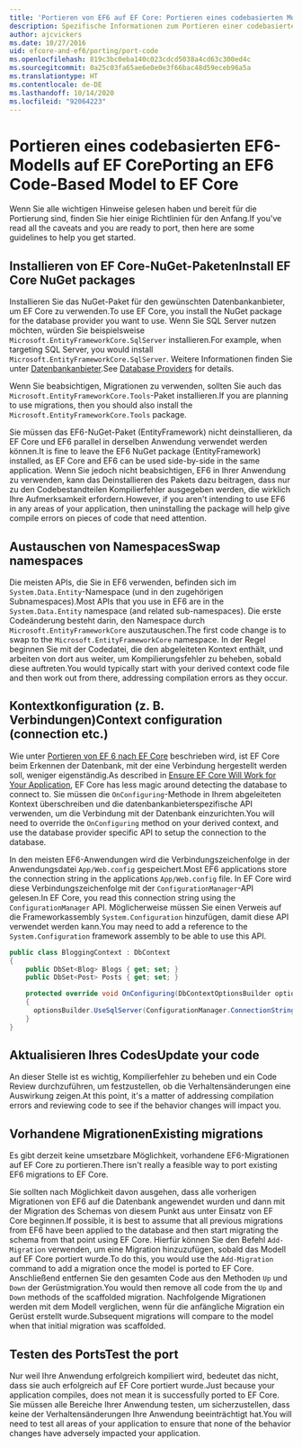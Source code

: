 ```yaml
---
title: 'Portieren von EF6 auf EF Core: Portieren eines codebasierten Modells'
description: Spezifische Informationen zum Portieren einer codebasierten Entity Framework 6-Modellanwendung zu Entity Framework Core
author: ajcvickers
ms.date: 10/27/2016
uid: efcore-and-ef6/porting/port-code
ms.openlocfilehash: 819c3bc0eba140c023cdcd5038a4cd63c300ed4c
ms.sourcegitcommit: 0a25c03fa65ae6e0e0e3f66bac48d59eceb96a5a
ms.translationtype: HT
ms.contentlocale: de-DE
ms.lasthandoff: 10/14/2020
ms.locfileid: "92064223"
---
```

# <a name="porting-an-ef6-code-based-model-to-ef-core"></a><span data-ttu-id="55ed0-103">Portieren eines codebasierten EF6-Modells auf EF Core</span><span class="sxs-lookup"><span data-stu-id="55ed0-103">Porting an EF6 Code-Based Model to EF Core</span></span>

<span data-ttu-id="55ed0-104">Wenn Sie alle wichtigen Hinweise gelesen haben und bereit für die Portierung sind, finden Sie hier einige Richtlinien für den Anfang.</span><span class="sxs-lookup"><span data-stu-id="55ed0-104">If you've read all the caveats and you are ready to port, then here are some guidelines to help you get started.</span></span>

## <a name="install-ef-core-nuget-packages"></a><span data-ttu-id="55ed0-105">Installieren von EF Core-NuGet-Paketen</span><span class="sxs-lookup"><span data-stu-id="55ed0-105">Install EF Core NuGet packages</span></span>

<span data-ttu-id="55ed0-106">Installieren Sie das NuGet-Paket für den gewünschten Datenbankanbieter, um EF Core zu verwenden.</span><span class="sxs-lookup"><span data-stu-id="55ed0-106">To use EF Core, you install the NuGet package for the database provider you want to use.</span></span> <span data-ttu-id="55ed0-107">Wenn Sie SQL Server nutzen möchten, würden Sie beispielsweise `Microsoft.EntityFrameworkCore.SqlServer` installieren.</span><span class="sxs-lookup"><span data-stu-id="55ed0-107">For example, when targeting SQL Server, you would install `Microsoft.EntityFrameworkCore.SqlServer`.</span></span> <span data-ttu-id="55ed0-108">Weitere Informationen finden Sie unter [Datenbankanbieter](xref:core/providers/index).</span><span class="sxs-lookup"><span data-stu-id="55ed0-108">See [Database Providers](xref:core/providers/index) for details.</span></span>

<span data-ttu-id="55ed0-109">Wenn Sie beabsichtigen, Migrationen zu verwenden, sollten Sie auch das `Microsoft.EntityFrameworkCore.Tools`-Paket installieren.</span><span class="sxs-lookup"><span data-stu-id="55ed0-109">If you are planning to use migrations, then you should also install the `Microsoft.EntityFrameworkCore.Tools` package.</span></span>

<span data-ttu-id="55ed0-110">Sie müssen das EF6-NuGet-Paket (EntityFramework) nicht deinstallieren, da EF Core und EF6 parallel in derselben Anwendung verwendet werden können.</span><span class="sxs-lookup"><span data-stu-id="55ed0-110">It is fine to leave the EF6 NuGet package (EntityFramework) installed, as EF Core and EF6 can be used side-by-side in the same application.</span></span> <span data-ttu-id="55ed0-111">Wenn Sie jedoch nicht beabsichtigen, EF6 in Ihrer Anwendung zu verwenden, kann das Deinstallieren des Pakets dazu beitragen, dass nur zu den Codebestandteilen Kompilierfehler ausgegeben werden, die wirklich Ihre Aufmerksamkeit erfordern.</span><span class="sxs-lookup"><span data-stu-id="55ed0-111">However, if you aren't intending to use EF6 in any areas of your application, then uninstalling the package will help give compile errors on pieces of code that need attention.</span></span>

## <a name="swap-namespaces"></a><span data-ttu-id="55ed0-112">Austauschen von Namespaces</span><span class="sxs-lookup"><span data-stu-id="55ed0-112">Swap namespaces</span></span>

<span data-ttu-id="55ed0-113">Die meisten APIs, die Sie in EF6 verwenden, befinden sich im `System.Data.Entity`-Namespace (und in den zugehörigen Subnamespaces).</span><span class="sxs-lookup"><span data-stu-id="55ed0-113">Most APIs that you use in EF6 are in the `System.Data.Entity` namespace (and related sub-namespaces).</span></span> <span data-ttu-id="55ed0-114">Die erste Codeänderung besteht darin, den Namespace durch `Microsoft.EntityFrameworkCore` auszutauschen.</span><span class="sxs-lookup"><span data-stu-id="55ed0-114">The first code change is to swap to the `Microsoft.EntityFrameworkCore` namespace.</span></span> <span data-ttu-id="55ed0-115">In der Regel beginnen Sie mit der Codedatei, die den abgeleiteten Kontext enthält, und arbeiten von dort aus weiter, um Kompilierungsfehler zu beheben, sobald diese auftreten.</span><span class="sxs-lookup"><span data-stu-id="55ed0-115">You would typically start with your derived context code file and then work out from there, addressing compilation errors as they occur.</span></span>

## <a name="context-configuration-connection-etc"></a><span data-ttu-id="55ed0-116">Kontextkonfiguration (z. B. Verbindungen)</span><span class="sxs-lookup"><span data-stu-id="55ed0-116">Context configuration (connection etc.)</span></span>

<span data-ttu-id="55ed0-117">Wie unter [Portieren von EF 6 nach EF Core](xref:efcore-and-ef6/porting/index) beschrieben wird, ist EF Core beim Erkennen der Datenbank, mit der eine Verbindung hergestellt werden soll, weniger eigenständig.</span><span class="sxs-lookup"><span data-stu-id="55ed0-117">As described in [Ensure EF Core Will Work for Your Application](xref:efcore-and-ef6/porting/index), EF Core has less magic around detecting the database to connect to.</span></span> <span data-ttu-id="55ed0-118">Sie müssen die `OnConfiguring`-Methode in Ihrem abgeleiteten Kontext überschreiben und die datenbankanbieterspezifische API verwenden, um die Verbindung mit der Datenbank einzurichten.</span><span class="sxs-lookup"><span data-stu-id="55ed0-118">You will need to override the `OnConfiguring` method on your derived context, and use the database provider specific API to setup the connection to the database.</span></span>

<span data-ttu-id="55ed0-119">In den meisten EF6-Anwendungen wird die Verbindungszeichenfolge in der Anwendungsdatei `App/Web.config` gespeichert.</span><span class="sxs-lookup"><span data-stu-id="55ed0-119">Most EF6 applications store the connection string in the applications `App/Web.config` file.</span></span> <span data-ttu-id="55ed0-120">In EF Core wird diese Verbindungszeichenfolge mit der `ConfigurationManager`-API gelesen.</span><span class="sxs-lookup"><span data-stu-id="55ed0-120">In EF Core, you read this connection string using the `ConfigurationManager` API.</span></span> <span data-ttu-id="55ed0-121">Möglicherweise müssen Sie einen Verweis auf die Frameworkassembly `System.Configuration` hinzufügen, damit diese API verwendet werden kann.</span><span class="sxs-lookup"><span data-stu-id="55ed0-121">You may need to add a reference to the `System.Configuration` framework assembly to be able to use this API.</span></span>

```csharp
public class BloggingContext : DbContext
{
    public DbSet<Blog> Blogs { get; set; }
    public DbSet<Post> Posts { get; set; }

    protected override void OnConfiguring(DbContextOptionsBuilder optionsBuilder)
    {
      optionsBuilder.UseSqlServer(ConfigurationManager.ConnectionStrings["BloggingDatabase"].ConnectionString);
    }
}
```

## <a name="update-your-code"></a><span data-ttu-id="55ed0-122">Aktualisieren Ihres Codes</span><span class="sxs-lookup"><span data-stu-id="55ed0-122">Update your code</span></span>

<span data-ttu-id="55ed0-123">An dieser Stelle ist es wichtig, Kompilierfehler zu beheben und ein Code Review durchzuführen, um festzustellen, ob die Verhaltensänderungen eine Auswirkung zeigen.</span><span class="sxs-lookup"><span data-stu-id="55ed0-123">At this point, it's a matter of addressing compilation errors and reviewing code to see if the behavior changes will impact you.</span></span>

## <a name="existing-migrations"></a><span data-ttu-id="55ed0-124">Vorhandene Migrationen</span><span class="sxs-lookup"><span data-stu-id="55ed0-124">Existing migrations</span></span>

<span data-ttu-id="55ed0-125">Es gibt derzeit keine umsetzbare Möglichkeit, vorhandene EF6-Migrationen auf EF Core zu portieren.</span><span class="sxs-lookup"><span data-stu-id="55ed0-125">There isn't really a feasible way to port existing EF6 migrations to EF Core.</span></span>

<span data-ttu-id="55ed0-126">Sie sollten nach Möglichkeit davon ausgehen, dass alle vorherigen Migrationen von EF6 auf die Datenbank angewendet wurden und dann mit der Migration des Schemas von diesem Punkt aus unter Einsatz von EF Core beginnen.</span><span class="sxs-lookup"><span data-stu-id="55ed0-126">If possible, it is best to assume that all previous migrations from EF6 have been applied to the database and then start migrating the schema from that point using EF Core.</span></span> <span data-ttu-id="55ed0-127">Hierfür können Sie den Befehl `Add-Migration` verwenden, um eine Migration hinzuzufügen, sobald das Modell auf EF Core portiert wurde.</span><span class="sxs-lookup"><span data-stu-id="55ed0-127">To do this, you would use the `Add-Migration` command to add a migration once the model is ported to EF Core.</span></span> <span data-ttu-id="55ed0-128">Anschließend entfernen Sie den gesamten Code aus den Methoden `Up` und `Down` der Gerüstmigration.</span><span class="sxs-lookup"><span data-stu-id="55ed0-128">You would then remove all code from the `Up` and `Down` methods of the scaffolded migration.</span></span> <span data-ttu-id="55ed0-129">Nachfolgende Migrationen werden mit dem Modell verglichen, wenn für die anfängliche Migration ein Gerüst erstellt wurde.</span><span class="sxs-lookup"><span data-stu-id="55ed0-129">Subsequent migrations will compare to the model when that initial migration was scaffolded.</span></span>

## <a name="test-the-port"></a><span data-ttu-id="55ed0-130">Testen des Ports</span><span class="sxs-lookup"><span data-stu-id="55ed0-130">Test the port</span></span>

<span data-ttu-id="55ed0-131">Nur weil Ihre Anwendung erfolgreich kompiliert wird, bedeutet das nicht, dass sie auch erfolgreich auf EF Core portiert wurde.</span><span class="sxs-lookup"><span data-stu-id="55ed0-131">Just because your application compiles, does not mean it is successfully ported to EF Core.</span></span> <span data-ttu-id="55ed0-132">Sie müssen alle Bereiche Ihrer Anwendung testen, um sicherzustellen, dass keine der Verhaltensänderungen Ihre Anwendung beeinträchtigt hat.</span><span class="sxs-lookup"><span data-stu-id="55ed0-132">You will need to test all areas of your application to ensure that none of the behavior changes have adversely impacted your application.</span></span>
